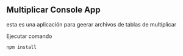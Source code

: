 ## Multiplicar Console App ##
esta es una aplicación para geerar archivos de tablas de multiplicar

Ejecutar comando

```
npm install

```